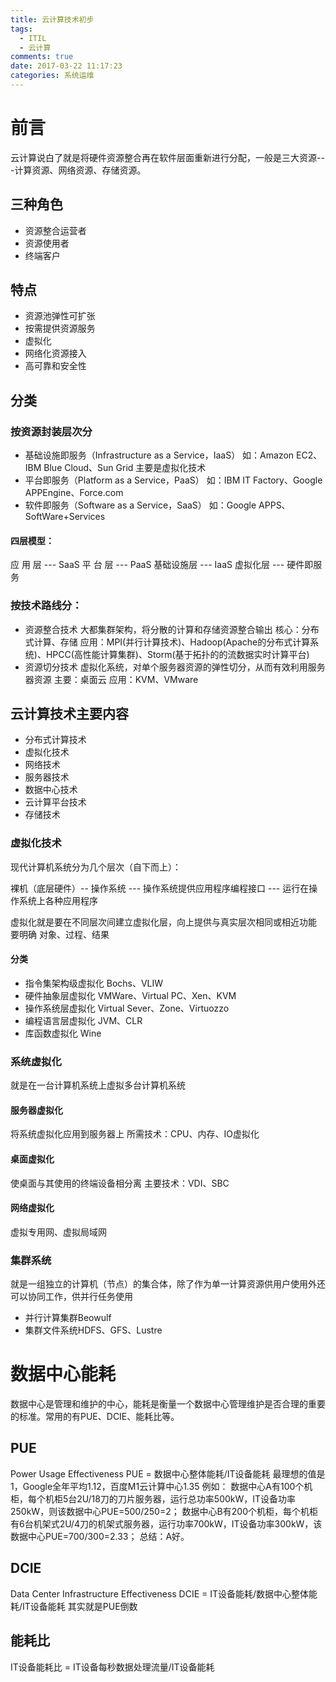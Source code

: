 ```yaml
---
title: 云计算技术初步
tags:
  - ITIL
  - 云计算
comments: true
date: 2017-03-22 11:17:23
categories: 系统运维
---
```

# 前言
云计算说白了就是将硬件资源整合再在软件层面重新进行分配，一般是三大资源---计算资源、网络资源、存储资源。
<!--more-->

## 三种角色
- 资源整合运营者
- 资源使用者
- 终端客户
## 特点
- 资源池弹性可扩张
- 按需提供资源服务
- 虚拟化
- 网络化资源接入
- 高可靠和安全性
## 分类
### 按资源封装层次分
- 基础设施即服务（Infrastructure as a Service，IaaS）
   如：Amazon EC2、IBM Blue Cloud、Sun Grid
  主要是虚拟化技术
- 平台即服务（Platform as a Service，PaaS）
   如：IBM IT Factory、Google APPEngine、Force.com	
- 软件即服务（Software as a Service，SaaS）
   如：Google APPS、SoftWare+Services

#### 四层模型：
   应  用  层 --- SaaS
   平  台  层 --- PaaS
  基础设施层 --- IaaS
   虚拟化层 --- 硬件即服务
### 按技术路线分：
- 资源整合技术
   大都集群架构，将分散的计算和存储资源整合输出
   核心：分布式计算、存储
   应用：MPI(并行计算技术)、Hadoop(Apache的分布式计算系统)、HPCC(高性能计算集群)、Storm(基于拓扑的的流数据实时计算平台)
- 资源切分技术
   虚拟化系统，对单个服务器资源的弹性切分，从而有效利用服务器资源
   主要：桌面云
   应用：KVM、VMware
## 云计算技术主要内容
- 分布式计算技术
- 虚拟化技术
- 网络技术
- 服务器技术
- 数据中心技术
- 云计算平台技术
- 存储技术
### 虚拟化技术
现代计算机系统分为几个层次（自下而上）：

  裸机（底层硬件）-- 操作系统 --- 操作系统提供应用程序编程接口 --- 运行在操作系统上各种应用程序

  虚拟化就是要在不同层次间建立虚拟化层，向上提供与真实层次相同或相近功能
  要明确 对象、过程、结果

#### 分类
- 指令集架构级虚拟化
   Bochs、VLIW
- 硬件抽象层虚拟化
   VMWare、Virtual PC、Xen、KVM
- 操作系统层虚拟化
   Virtual Sever、Zone、Virtuozzo
- 编程语言层虚拟化
   JVM、CLR
- 库函数虚拟化
   Wine
### 系统虚拟化
  就是在一台计算机系统上虚拟多台计算机系统
#### 服务器虚拟化
  将系统虚拟化应用到服务器上
  所需技术：CPU、内存、IO虚拟化
#### 桌面虚拟化
  使桌面与其使用的终端设备相分离
  主要技术：VDI、SBC
#### 网络虚拟化
  虚拟专用网、虚拟局域网
### 集群系统
  就是一组独立的计算机（节点）的集合体，除了作为单一计算资源供用户使用外还可以协同工作，供并行任务使用
- 并行计算集群Beowulf
- 集群文件系统HDFS、GFS、Lustre
# 数据中心能耗
数据中心是管理和维护的中心，能耗是衡量一个数据中心管理维护是否合理的重要的标准。常用的有PUE、DCIE、能耗比等。
## PUE
Power Usage Effectiveness
PUE = 数据中心整体能耗/IT设备能耗
最理想的值是1，Google全年平均1.12，百度M1云计算中心1.35
例如：
	数据中心A有100个机柜，每个机柜5台2U/18刀的刀片服务器，运行总功率500kW，IT设备功率250kW，则该数据中心PUE=500/250=2；
	数据中心B有200个机柜，每个机柜有6台机架式2U/4刀的机架式服务器，运行功率700kW，IT设备功率300kW，该数据中心PUE=700/300=2.33；
	总结：A好。
## DCIE
  Data Center Infrastructure Effectiveness
  DCIE = IT设备能耗/数据中心整体能耗/IT设备能耗
  其实就是PUE倒数
## 能耗比
  IT设备能耗比 = IT设备每秒数据处理流量/IT设备能耗